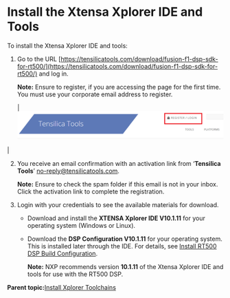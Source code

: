 # Install the Xtensa Xplorer IDE and Tools

To install the Xtensa Xplorer IDE and tools:

1.  Go to the URL [https://tensilicatools.com/download/fusion-f1-dsp-sdk-for-rt500/](https://tensilicatools.com/download/fusion-f1-dsp-sdk-for-rt500/) and log in.

    **Note:** Ensure to register, if you are accessing the page for the first time. You must use your corporate email address to register.

    |![](../images/image1.png "Register to access")

|

2.  You receive an email confirmation with an activation link from ‘**Tensilica Tools**’ [no-reply@tensilicatools.com](mailto:no-reply@tensilicatools.com).

    **Note:** Ensure to check the spam folder if this email is not in your inbox. Click the activation link to complete the registration.

3.  Login with your credentials to see the available materials for download.
    -   Download and install the **XTENSA Xplorer IDE V10.1.11** for your operating system \(Windows or Linux\).
    -   Download the **DSP Configuration V10.1.11** for your operating system. This is installed later through the IDE. For details, see [Install RT500 DSP Build Configuration](install_rt500_dsp_build_configuration.md).

        **Note:** NXP recommends version **10.1.11** of the Xtensa Xplorer IDE and tools for use with the RT500 DSP.


**Parent topic:**[Install Xplorer Toolchains](../topics/install_xplorer_toolchains.md)

